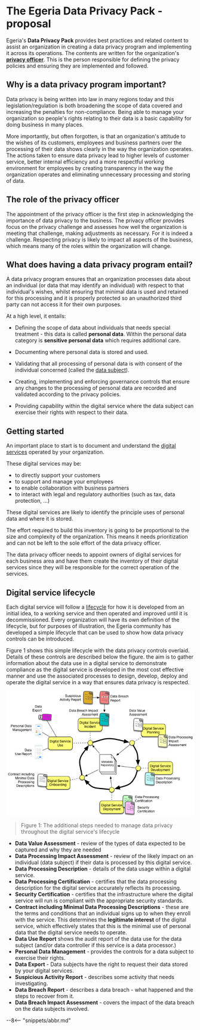 <!-- SPDX-License-Identifier: CC-BY-4.0 -->
<!-- Copyright Contributors to the ODPi Egeria project. -->

# The Egeria Data Privacy Pack - proposal

Egeria's **Data Privacy Pack** provides best practices and related content to assist an organization in creating a data privacy
program and implementing it across its operations.  The contents are written for the organization's
**[privacy officer](/practices/roles/privacy-officer-role.html)**.
This is the person responsible for defining the privacy policies and ensuring they are implemented and followed.

## Why is a data privacy program important?

Data privacy is being written into law in many regions today and this legislation/regulation
is both broadening the scope of data covered and
increasing the penalties for non-compliance.
Being able to manage your organization so people's rights relating to their data
is a basic capability for doing business in many places.

More importantly, but often forgotten, is that an organization's attitude to the wishes of its customers, employees and business
partners over the processing of their data shows clearly in the way the organization operates.
The actions taken to ensure data privacy lead to higher levels of customer service, better internal efficiency and
a more respectful working environment for employees by creating transparency in the way the organization
operates and eliminating unnecessary processing and storing of data.

## The role of the privacy officer

The appointment of the privacy officer is the first step in acknowledging the importance of data privacy to the business.
The privacy officer provides focus on the privacy challenge and assesses how well the organization is meeting that challenge,
making adjustments as necessary.
For it is indeed a challenge.
Respecting privacy is likely to impact all aspects of the business, which means many of the
roles within the organization will change.

## What does having a data privacy program entail?

A data privacy program ensures that an organization processes data about an individual (or data that may identify an individual) with
respect to that individual's wishes, whilst ensuring that minimal data is used and retained for this processing and 
it is properly protected so an unauthorized third party can not access it for their own purposes.

At a high level, it entails:

* Defining the scope of data about individuals that needs special treatment - this data is called **personal data**.
Within the personal data category is **sensitive personal data** which requires additional care.

* Documenting where personal data is stored and used.

* Validating that all processing of personal data is with consent of the individual concerned (called the [data subject](/practices/roles/data-subject-role.html)).

* Creating, implementing and enforcing governance controls that ensure any changes to the processing of
personal data are recorded and validated according to the privacy policies.

* Providing capability within the digital service where the data subject can exercise their rights with respect to their data.

## Getting started

An important place to start is to document and understand the 
[digital services](/practices/digital-services/overview) operated by your organization.

These digital services may be:
* to directly support your customers
* to support and manage your employees
* to enable collaboration with business partners
* to interact with legal and regulatory authorities (such as tax, data protection, ...)

These digital services are likely to identify the principle uses of personal data and where it is stored.

The effort required to build this inventory is going to be proportional to the size and complexity of the organization.
This means it needs prioritization and can not be left to the sole effort of the data privacy officer.

The data privacy officer needs to appoint owners of digital services for each business area and have them create
the inventory of their digital services since they will be responsible for the correct operation of the services.

## Digital service lifecycle

Each digital service will follow a [lifecycle](/practices/digital-services/digital-service-lifecycle)
for how it is developed from an initial idea, to a working service and then operated
and improved until it is decommissioned.  Every organization will have its own definition of the lifecycle, but for purposes
of illustration, the Egeria community has developed a simple lifecycle that can be used to show how data privacy
controls can be introduced.

Figure 1 shows this simple lifecycle with the data privacy controls overlaid.  Details of these controls are described
below the figure.  the aim is to gather information about the data use in a digital service to demonstrate compliance
as the digital service is developed in the most cost effective manner and use the associated processes to design, develop,
deploy and operate the digital service in a way that ensures data privacy is respected.

![Figure 1](digital-service-lifecycle-with-data-privacy-controls.png)
> Figure 1: The additional steps needed to manage data privacy throughout the digital service's lifecycle

* **Data Value Assessment** - review of the types of data expected to be captured and why they are needed
* **Data Processing Impact Assessment** - review of the likely impact on an individual (data subject) if their data is processed
by this digital service.
* **Data Processing Description** - details of the data usage within a digital service.
* **Data Processing Certification** - certifies that the data processing description for the digital service accurately reflects
its processing.
* **Security Certification** - certifies that the infrastructure where the digital service will run is compliant with the
appropriate security standards.
* **Contract including Minimal Data Processing Descriptions** - these are the terms and conditions that an individual signs up to when
they enroll with the service.  This determines the **legitimate interest** of the digital service, which effectively states
that this is the minimal use of personal data that the digital service needs to operate.
* **Data Use Report** shows the audit report of the data use for the data subject (and/or data controller if this service
is a data processor.)
* **Personal Data Management** - provides the controls for a data subject to exercise their rights.
* **Data Export** - Data subjects have the right to request their data stored by your digital services.
* **Suspicious Activity Report** - describes some activity that needs investigating.
* **Data Breach Report** - describes a data breach - what happened and the steps to recover from it.
* **Data Breach Impact Assessment** - covers the impact of the data breach on the data subjects involved.



--8<-- "snippets/abbr.md"